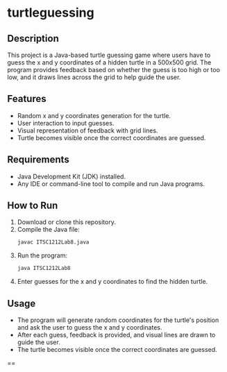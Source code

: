 # turtleguessing

## Description
This project is a Java-based turtle guessing game where users have to guess the x and y coordinates of a hidden turtle in a 500x500 grid. The program provides feedback based on whether the guess is too high or too low, and it draws lines across the grid to help guide the user.

## Features
- Random x and y coordinates generation for the turtle.
- User interaction to input guesses.
- Visual representation of feedback with grid lines.
- Turtle becomes visible once the correct coordinates are guessed.

## Requirements
- Java Development Kit (JDK) installed.
- Any IDE or command-line tool to compile and run Java programs.

## How to Run
1. Download or clone this repository.
2. Compile the Java file:
    ```bash
    javac ITSC1212Lab8.java
    ```
3. Run the program:
    ```bash
    java ITSC1212Lab8
    ```
4. Enter guesses for the x and y coordinates to find the hidden turtle.

## Usage
- The program will generate random coordinates for the turtle's position and ask the user to guess the x and y coordinates.
- After each guess, feedback is provided, and visual lines are drawn to guide the user.
- The turtle becomes visible once the correct coordinates are guessed.

==
